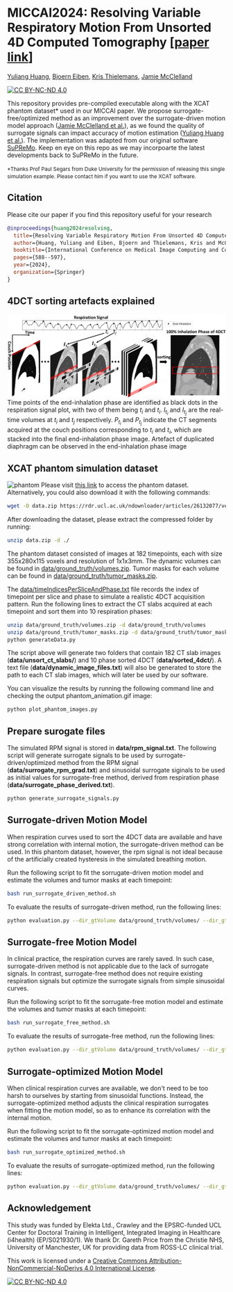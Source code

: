 # MICCAI2024: Resolving Variable Respiratory Motion From Unsorted 4D Computed Tomography [[paper link](https://link.springer.com/chapter/10.1007/978-3-031-72378-0_55)]

[Yuliang Huang](https://scholar.google.com/citations?user=1fe-_aoAAAAJ&hl=en), 
[Bjoern Eiben](https://scholar.google.com/citations?user=RIDywa4AAAAJ&hl=en),
[Kris Thielemans](https://scholar.google.co.uk/citations?user=Y1AdYQEAAAAJ&hl=en), 
[Jamie McClelland](https://scholar.google.co.uk/citations?user=IrDaFHEAAAAJ&hl=en)

[![CC BY-NC-ND 4.0][cc-by-nc-nd-shield]][cc-by-nc-nd]

This repository provides pre-compiled executable along with the XCAT phantom dataset* used in our MICCAI paper. We propose surrogate-free/optimized method as an improvement over the surrogate-driven motion model approach ([Jamie McClelland et al.](https://doi.org/10.1088/1361-6560/aa6070)), as we found the quality of surrogate signals can impact accuracy of motion estimation ([Yuliang Huang et al.](https://doi.org/10.1088/1361-6560/ad1546)). The implementation was adapted from our original software [SuPReMo](https://github.com/UCL/SuPReMo). Keep en eye on this repo as we may incorpoarte the latest developments back to SuPReMo in the future.

<span style="font-size:0.85em;">*Thanks Prof Paul Segars from Duke University for the permission of releasing this single simulation example. Please contact him if you want to use the XCAT software.</span>

## Citation
Please cite our paper if you find this repository useful for your research
```bib
@inproceedings{huang2024resolving,
  title={Resolving Variable Respiratory Motion From Unsorted 4D Computed Tomography},
  author={Huang, Yuliang and Eiben, Bjoern and Thielemans, Kris and McClelland, Jamie R},
  booktitle={International Conference on Medical Image Computing and Computer-Assisted Intervention},
  pages={588--597},
  year={2024},
  organization={Springer}
}
``` 

## 4DCT sorting artefacts explained
![artifact](./assets/4DCT_sorting_artefacts.png)
Time points of the end-inhalation phase are identified as black dots in the respiration signal plot, with two of them being $t_i$ and $t_i$. $I_{t_i}$ and $I_{t_j}$ are the real-time volumes at $t_i$ and $t_j$ respectively. $P_{t_i}$ and $P_{t_j}$ indicate the CT segments acquired at the couch positions corresponding to $t_i$ and $t_i$, which are stacked into the final end-inhalation phase image. Artefact of duplicated diaphragm can be observed in the end-inhalation phase image

## XCAT phantom simulation dataset
![phantom](./assets/XCATSimulation.gif)
Please visit [this link](https://doi.org/10.5522/04/26132077.v1) to access the phantom dataset. Alternatively, you could also download it with the following commands:
```bash
wget -O data.zip https://rdr.ucl.ac.uk/ndownloader/articles/26132077/versions/1?folder_path=data
```
After downloading the dataset, please extract the compressed folder by running:
```bash
unzip data.zip -d ./
```

The phantom dataset consisted of images at 182 timepoints, each with size 355x280x115 voxels and resolution of 1x1x3mm. The dynamic volumes can be found in [data/ground_truth/volumes.zip](./data/ground_truth/volumes.zip). Tumor masks for each volume can be found in [data/ground_truth/tumor_masks.zip](./data/ground_truth/tumor_masks.zip).

The [data/timeIndicesPerSliceAndPhase.txt](./data/timeIndicesPerSliceAndPhase.txt) file records the index of timepoint per slice and phase to simulate a realistic 4DCT acquisition pattern. Run the following lines to extract the CT slabs acquired at each timepoint and sort them into 10 respiration phases:

```bash
unzip data/ground_truth/volumes.zip -d data/ground_truth/volumes
unzip data/ground_truth/tumor_masks.zip -d data/ground_truth/tumor_masks
python generateData.py
```
The script above will generate two folders that contain 182 CT slab images (<b>data/unsort_ct_slabs/</b>) and 10 phase sorted 4DCT (<b>data/sorted_4dct/</b>). A text file (<b>data/dynamic_image_files.txt</b>) will also be generated to store the path to each CT slab images, which will later be used by our software.

You can visualize the results by running the following command line and checking the output phantom_animation.gif image:
```bash
python plot_phantom_images.py
```

## Prepare surogate files
The simulated RPM signal is stored in <b>data/rpm_signal.txt</b>. The following script will generate surrogate signals to be used by surrogate-driven/optimized method from the RPM signal (<b>data/surrogate_rpm_grad.txt</b>) and sinusoidal surrogate siginals to be used as initial values for surrogate-free method, derived from respiration phase (<b>data/surrogate_phase_derived.txt</b>).
```bash
python generate_surrogate_signals.py
```

## Surrogate-driven Motion Model
When respiration curves used to sort the 4DCT data are available and have strong correlation with internal motion, the surrogate-driven method can be used. In this phantom dataset, however, the rpm signal is not ideal because of the artificially created hysteresis in the simulated breathing motion.

Run the following script to fit the sorrugate-driven motion model and estimate the volumes and tumor masks at each timepoint:
```bash
bash run_surrogate_driven_method.sh
```
To evaluate the results of surrogate-driven method, run the following lines:
```bash
python evaluation.py --dir_gtVolume data/ground_truth/volumes/ --dir_gtMask data/ground_truth/tumor_masks/ --dir_estimatedVolume output/surr_driven/estimated_volumes/ --dir_estimatedMask output/surr_driven/estimated_tumormasks/
```

## Surrogate-free Motion Model
In clinical practice, the respiration curves are rarely saved. In such case, surrogate-driven method is not applicable due to the lack of surrogate signals. In contrast, surrogate-free method does not require existing respiration signals but optimize the surrogate signals from simple sinusoidal curves.

Run the following script to fit the sorrugate-free motion model and estimate the volumes and tumor masks at each timepoint:
```bash
bash run_surrogate_free_method.sh
```
To evaluate the results of surrogate-free method, run the following lines:
```bash
python evaluation.py --dir_gtVolume data/ground_truth/volumes/ --dir_gtMask data/ground_truth/tumor_masks/ --dir_estimatedVolume output/surr_free/estimated_volumes/ --dir_estimatedMask output/surr_free/estimated_tumormasks/
```

## Surrogate-optimized Motion Model
When clinical respiration curves are available, we don't need to be too harsh to ourselves by starting from sinusoidal functions. Instead, the surrogate-optimized method adjusts the clinical respiration surrogates when fitting the motion model, so as to enhance its correlation with the internal motion.

Run the following script to fit the sorrugate-optimized motion model and estimate the volumes and tumor masks at each timepoint:
```bash
bash run_surrogate_optimized_method.sh
```
To evaluate the results of surrogate-optimized method, run the following lines:
```bash
python evaluation.py --dir_gtVolume data/ground_truth/volumes/ --dir_gtMask data/ground_truth/tumor_masks/ --dir_estimatedVolume output/surr_optimized/estimated_volumes/ --dir_estimatedMask output/surr_optimized/estimated_tumormasks/
```

## Acknowledgement
This study was funded by Elekta Ltd., Crawley and the EPSRC-funded UCL Center for Doctoral Training in Intelligent, Integrated Imaging in Healthcare (i4health) (EP/S021930/1). We thank Dr. Gareth Price from the Christie NHS, University of Manchester, UK for providing data from ROSS-LC clinical trial.

This work is licensed under a
[Creative Commons Attribution-NonCommercial-NoDerivs 4.0 International License][cc-by-nc-nd].

[![CC BY-NC-ND 4.0][cc-by-nc-nd-image]][cc-by-nc-nd]

[cc-by-nc-nd]: http://creativecommons.org/licenses/by-nc-nd/4.0/
[cc-by-nc-nd-image]: https://licensebuttons.net/l/by-nc-nd/4.0/88x31.png
[cc-by-nc-nd-shield]: https://img.shields.io/badge/License-CC%20BY--NC--ND%204.0-lightgrey.svg
